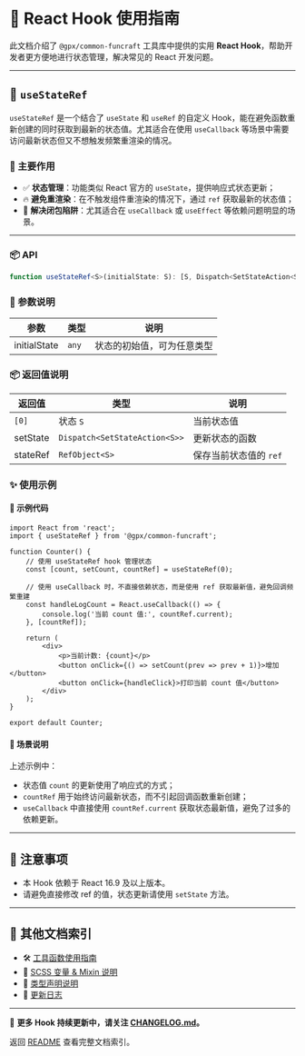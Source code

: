 # 📌 React Hook 使用指南

此文档介绍了 `@gpx/common-funcraft` 工具库中提供的实用 **React Hook**，帮助开发者更方便地进行状态管理，解决常见的 React
开发问题。

---

## 🔹 `useStateRef`

`useStateRef` 是一个结合了 `useState` 和 `useRef` 的自定义
Hook，能在避免函数重新创建的同时获取到最新的状态值。尤其适合在使用 `useCallback` 等场景中需要访问最新状态但又不想触发频繁重渲染的情况。

### 🌟 主要作用

- ✅ **状态管理**：功能类似 React 官方的 `useState`，提供响应式状态更新；
- 🔥 **避免重渲染**：在不触发组件重渲染的情况下，通过 `ref` 获取最新的状态值；
- 🎯 **解决闭包陷阱**：尤其适合在 `useCallback` 或 `useEffect` 等依赖问题明显的场景。

---

### 📦 API

```typescript
function useStateRef<S>(initialState: S): [S, Dispatch<SetStateAction<S>>, RefObject<S>];
```

### 📖 参数说明

| 参数           | 类型    | 说明            |
|--------------|-------|---------------|
| initialState | `any` | 状态的初始值，可为任意类型 |

### 📦 返回值说明

| 返回值      | 类型                            | 说明             |
|----------|-------------------------------|----------------|
| `[0]`    | 状态 `S`                        | 当前状态值          |
| setState | `Dispatch<SetStateAction<S>>` | 更新状态的函数        |
| stateRef | `RefObject<S>`                | 保存当前状态值的 `ref` |

### ✨ 使用示例

#### 🌰 示例代码

```tsx
import React from 'react';
import { useStateRef } from '@gpx/common-funcraft';

function Counter() {
    // 使用 useStateRef hook 管理状态
    const [count, setCount, countRef] = useStateRef(0);

    // 使用 useCallback 时，不直接依赖状态，而是使用 ref 获取最新值，避免回调频繁重建
    const handleLogCount = React.useCallback(() => {
        console.log('当前 count 值:', countRef.current);
    }, [countRef]);

    return (
        <div>
            <p>当前计数: {count}</p>
            <button onClick={() => setCount(prev => prev + 1)}>增加</button>
            <button onClick={handleClick}>打印当前 count 值</button>
        </div>
    );
}

export default Counter;
```

#### 🌟 场景说明

上述示例中：

- 状态值 `count` 的更新使用了响应式的方式；
- `countRef` 用于始终访问最新状态，而不引起回调函数重新创建；
- `useCallback` 中直接使用 `countRef.current` 获取状态最新值，避免了过多的依赖更新。

---

## 🚧 注意事项

- 本 Hook 依赖于 React 16.9 及以上版本。
- 请避免直接修改 ref 的值，状态更新请使用 `setState` 方法。

---

## 🔗 其他文档索引

- 🛠️ [工具函数使用指南](function.md)
- 🎨 [SCSS 变量 & Mixin 说明](scss.md)
- 📜 [类型声明说明](type.md)
- 📆 [更新日志](../CHANGELOG.md)

---

📌 **更多 Hook 持续更新中，请关注 [CHANGELOG.md](../CHANGELOG.md)。**

返回 [README](../../README.md) 查看完整文档索引。
